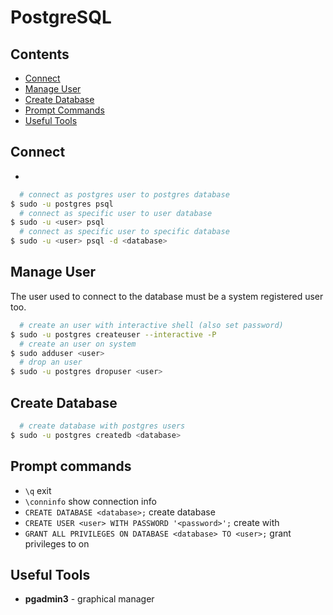 # PostgreSQL

## Contents
- [Connect](#connect)
- [Manage User](#manage_user)
- [Create Database](#create_database)
- [Prompt Commands](#prompt_commands)
- [Useful Tools](#useful_tools)

## Connect
- [](#)
```bash
  # connect as postgres user to postgres database
$ sudo -u postgres psql
  # connect as specific user to user database
$ sudo -u <user> psql
  # connect as specific user to specific database
$ sudo -u <user> psql -d <database>
```

## Manage User
The user used to connect to the database must be a system registered user too.
```bash
  # create an user with interactive shell (also set password)
$ sudo -u postgres createuser --interactive -P
  # create an user on system
$ sudo adduser <user>
  # drop an user
$ sudo -u postgres dropuser <user>

```
## Create Database
```bash
  # create database with postgres users
$ sudo -u postgres createdb <database>
```

## Prompt commands
- `\q` exit
- `\conninfo` show connection info
- `CREATE DATABASE <database>;` create database <database>
- `CREATE USER <user> WITH PASSWORD '<password>';` create <user> with <password>
- `GRANT ALL PRIVILEGES ON DATABASE <database> TO <user>;` grant privileges to <user> on <database>

## Useful Tools

- **pgadmin3** - graphical manager
